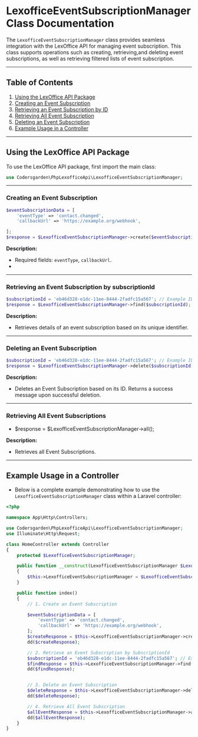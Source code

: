 # LexofficeEventSubscriptionManager Class Documentation

The `LexofficeEventSubscriptionManager` class provides seamless integration with the LexOffice API for managing event subscription. This class supports operations such as creating, retrieving,and deleting event subscriptions, as well as retrieving filtered lists of event subscription.

---

## Table of Contents

1. [Using the LexOffice API Package](#using-the-lexoffice-api-package)
2. [Creating an Event Subscription](#creating-an-event-subscription)
3. [Retrieving an Event Subscription by ID](#retrieving-an-event-subscription-by-id)
4. [Retrieving All Event Subscription](#retrieving-all-event-subscriptions)
5. [Deleting an Event Subscription](#deleting-an-event-subscription)
6. [Example Usage in a Controller](#example-usage-in-a-controller)

---

## Using the LexOffice API Package

To use the LexOffice API package, first import the main class:

```php
use Codersgarden\PhpLexofficeApi\LexofficeEventSubscriptionManager;
```

---

### Creating an Event Subscription

```php
$eventSubscriptionData = [
    'eventType' => 'contact.changed',
    'callbackUrl' => 'https://example.org/webhook',

];
$response = $LexofficeEventSubscriptionManager->create($eventSubscriptionData);
```

**Description:**

-   Required fields: `eventType`, `callbackUrl`.
-

---

### Retrieving an Event Subscription by subscriptionId

```php
$subscriptionId = 'eb46d328-e1dc-11ee-8444-2fadfc15a567'; // Example ID
$response = $LexofficeEventSubscriptionManager->find($subscriptionId);
```

**Description:**

-   Retrieves details of an event subscription based on its unique identifier.

---

### Deleting an Event Subscription

```php
$subscriptionId = 'eb46d328-e1dc-11ee-8444-2fadfc15a567'; // Example ID
$response = $LexofficeEventSubscriptionManager->delete($subscriptionId);
```

**Description:**

-   Deletes an Event Subscription based on its ID. Returns a success message upon successful deletion.

---

### Retrieving All Event Subscriptions

-   $response = $LexofficeEventSubscriptionManager->all();

**Description:**
- Retrieves all Event Subscriptions.

---

## Example Usage in a Controller

-  Below is a complete example demonstrating how to use the `LexofficeEventSubscriptionManager` class within a Laravel controller:

```php
<?php

namespace App\Http\Controllers;

use Codersgarden\PhpLexofficeApi\LexofficeEventSubscriptionManager;
use Illuminate\Http\Request;

class HomeController extends Controller
{
    protected $LexofficeEventSubscriptionManager;

    public function __construct(LexofficeEventSubscriptionManager $LexofficeEventSubscriptionManager)
    {
        $this->LexofficeEventSubscriptionManager = $LexofficeEventSubscriptionManager;
    }

    public function index()
    {
        // 1. Create an Event Subscription

        $eventSubscriptionData = [
            'eventType' => 'contact.changed',
            'callbackUrl' => 'https://example.org/webhook',
        ];
        $createResponse = $this->LexofficeEventSubscriptionManager->create($eventSubscriptionData);
        dd($createResponse);

        // 2. Retrieve an Event Subscription by SubscriptionId
        $subscriptionId = 'eb46d328-e1dc-11ee-8444-2fadfc15a567'; // Example ID
        $findResponse = $this->LexofficeEventSubscriptionManager->find($subscriptionId);
        dd($findResponse);


        // 3. Delete an Event Subscription
        $deleteResponse = $this->LexofficeEventSubscriptionManager->delete($subscriptionId);
        dd($deleteResponse);

        // 4. Retrieve All Event Subscription
        $allEventResponse = $this->LexofficeEventSubscriptionManager->all();
        dd($allEventResponse);
    }
}

````


